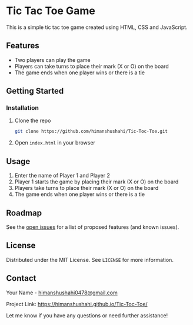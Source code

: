 # Tic Tac Toe Game

This is a simple tic tac toe game created using HTML, CSS and JavaScript.

## Features

- Two players can play the game
- Players can take turns to place their mark (X or O) on the board
- The game ends when one player wins or there is a tie

## Getting Started

### Installation

1. Clone the repo
   ```sh
   git clone https://github.com/himanshushahi/Tic-Toc-Toe.git
   ```
2. Open `index.html` in your browser

## Usage

1. Enter the name of Player 1 and Player 2
2. Player 1 starts the game by placing their mark (X or O) on the board
3. Players take turns to place their mark (X or O) on the board
4. The game ends when one player wins or there is a tie

## Roadmap

See the [open issues](https://github.com/your_username_/Project-Name/issues) for a list of proposed features (and known issues).

## License

Distributed under the MIT License. See `LICENSE` for more information.

## Contact

Your Name - himanshushahi0478@gmail.com

Project Link: https://himanshushahi.github.io/Tic-Toc-Toe/

Let me know if you have any questions or need further assistance!

